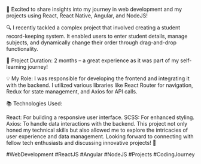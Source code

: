 🚀 Excited to share insights into my journey in web development and my projects using React, React Native, Angular, and NodeJS!

🔍 I recently tackled a complex project that involved creating a student record-keeping system. It enabled users to enter student details, manage subjects, and dynamically change their order through drag-and-drop functionality.

📅 Project Duration: 2 months – a great experience as it was part of my self-learning journey!

💡 My Role: I was responsible for developing the frontend and integrating it with the backend. I utilized various libraries like React Router for navigation, Redux for state management, and Axios for API calls.

📚 Technologies Used:

React: For building a responsive user interface.
SCSS: For enhanced styling.
Axios: To handle data interactions with the backend.
This project not only honed my technical skills but also allowed me to explore the intricacies of user experience and data management. Looking forward to connecting with fellow tech enthusiasts and discussing innovative projects! 🌟

#WebDevelopment #ReactJS #Angular #NodeJS #Projects #CodingJourney
